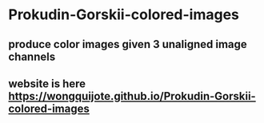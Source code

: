 # Prokudin-Gorskii-colored-images 
## produce color images given 3 unaligned image channels 
## website is here https://wongquijote.github.io/Prokudin-Gorskii-colored-images
